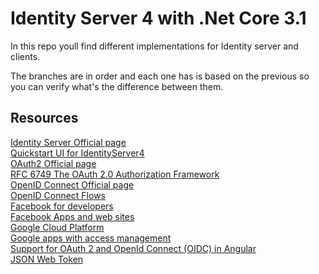 # Identity Server 4 with .Net Core 3.1

In this repo youll find different implementations for Identity server and clients.

The branches are in order and each one has is based on the previous so you can verify what's the difference between them.

## Resources

[Identity Server Official page](https://identityserver.io/)<br />
[Quickstart UI for IdentityServer4](https://github.com/IdentityServer/IdentityServer4.Quickstart.UI/tree/master)<br />
[OAuth2 Official page](https://oauth.net/2/)<br />
[RFC 6749 The OAuth 2.0 Authorization Framework](https://tools.ietf.org/html/rfc6749)<br />
[OpenID Connect Official page](https://openid.net/connect/faq/)<br />
[OpenID Connect Flows](https://medium.com/@darutk/diagrams-of-all-the-openid-connect-flows-6968e3990660)<br />
[Facebook for developers](https://developers.facebook.com/)<br />
[Facebook Apps and web sites](https://www.facebook.com/settings?tab=applications)<br />
[Google Cloud Platform](https://console.cloud.google.com/)<br />
[Google apps with access management](https://myaccount.google.com/permissions)<br />
[Support for OAuth 2 and OpenId Connect (OIDC) in Angular](https://github.com/manfredsteyer/angular-oauth2-oidc)<br />
[JSON Web Token](https://jwt.io/)<br />
